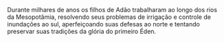 ﻿Durante milhares de anos os filhos de Adão trabalharam ao longo dos rios da Mesopotâmia, resolvendo seus problemas de irrigação e controle de inundações ao sul, aperfeiçoando suas defesas ao norte e tentando preservar  suas tradições da glória do primeiro Éden.